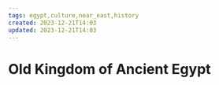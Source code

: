```yaml
---
tags: egypt,culture,near_east,history
created: 2023-12-21T14:03
updated: 2023-12-21T14:03
---
```


# Old Kingdom of Ancient Egypt
